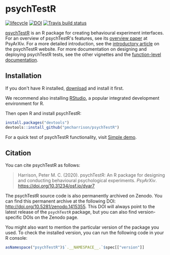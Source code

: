 # psychTestR

[![lifecycle](https://img.shields.io/badge/lifecycle-maturing-blue.svg)](https://www.tidyverse.org/lifecycle/#maturing)
[![DOI](https://zenodo.org/badge/DOI/10.5281/zenodo.1415355.svg)](https://doi.org/10.5281/zenodo.1415355)
[![Travis build status](https://travis-ci.org/pmcharrison/psychTestR.svg?branch=master)](https://travis-ci.org/pmcharrison/psychTestR)

[psychTestR](https://pmcharrison.github.io/psychTestR) 
is an R package for creating behavioural experiment interfaces.
For an overview of psychTestR's features, 
see its [overview paper](https://psyarxiv.com/dyar7/download)
at PsyArXiv.
For a more detailed introduction, see the
[introductory article](https://pmcharrison.github.io/psychTestR/articles/b-introduction)
on the psychTestR website.
For more documentation on designing and deploying psychTestR tests,
see the other vignettes and the
[function-level documentation](https://pmcharrison.github.io/psychTestR/reference/index.html).

## Installation

If you don't have R installed, [download](https://cloud.r-project.org/) and install it first. 

We recommend also installing [RStudio](https://www.rstudio.com/),
a popular integrated development environment for R.

Then open R and install psychTestR:

```r
install.packages("devtools")
devtools::install_github("pmcharrison/psychTestR")
```

For a quick test of psychTestR functionality, visit 
[Simple demo](https://pmcharrison.github.io/psychTestR/articles/a1-simple-demo.html).

## Citation

You can cite psychTestR as follows:

> Harrison, Peter M. C. (2020).
> psychTestR: An R package for designing and
> conducting behavioural psychological experiments.
> *PsyArXiv*. https://doi.org/10.31234/osf.io/dyar7

The psychTestR source code is also permanently archived
on Zenodo. You can find this permanent archive at the following DOI:
http://doi.org/10.5281/zenodo.1415355.
This DOI will always point to the latest release of 
the `psychTestR` package,
but you can also find version-specific DOIs on the Zenodo page.

You might also want to mention the particular version of the package you used.
To check the installed version, you can run the following code in your R console:

``` r
asNamespace("psychTestR")$`.__NAMESPACE__.`$spec[["version"]]
```
